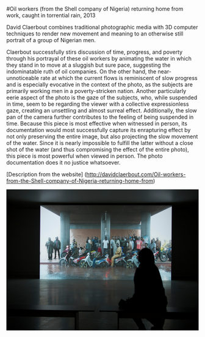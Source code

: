 #Oil workers (from the Shell company of Nigeria) returning home from work, caught in torrential rain, 2013


David Claerbout combines traditional photographic media with 3D computer techniques to render new movement and meaning to an otherwise still portrait of a group of Nigerian men.

Claerbout successfully stirs discussion of time, progress, and poverty through his portrayal of these oil workers by animating the water in which they stand in to move at a sluggish but sure pace, suggesting the indominatable ruth of oil companies. On the other hand, the near-unnoticeable rate at which the current flows is reminiscent of slow progress and is especially evocative in the context of the photo, as the subjects are primarily working men in a poverty-stricken nation.
Another particularly eerie aspect of the photo is the gaze of the subjects, who, while suspended in time, seem to be regarding the viewer with a collective expressionless gaze, creating an unsettling and almost surreal effect. Additionally, the slow pan of the camera further contributes to the feeling of being suspended in time.
Because this piece is most effective when witnessed in person, its documentation would most successfully capture its enrapturing effect by not only preserving the entire image, but also projecting the slow movement of the water. Since it is nearly impossible to fulfill the latter without a close shot of the water (and thus compromising the effect of the entire photo), this piece is most powerful when viewed in person. The photo documentation does it no justice whatsoever.


[Description from the website] (http://davidclaerbout.com/Oil-workers-from-the-Shell-company-of-Nigeria-returning-home-from)

![photo1](lo1.png)
